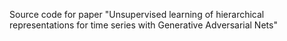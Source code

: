 Source code for paper "Unsupervised learning of hierarchical representations for time series with Generative Adversarial Nets"